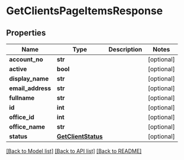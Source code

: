# GetClientsPageItemsResponse

## Properties
Name | Type | Description | Notes
------------ | ------------- | ------------- | -------------
**account_no** | **str** |  | [optional] 
**active** | **bool** |  | [optional] 
**display_name** | **str** |  | [optional] 
**email_address** | **str** |  | [optional] 
**fullname** | **str** |  | [optional] 
**id** | **int** |  | [optional] 
**office_id** | **int** |  | [optional] 
**office_name** | **str** |  | [optional] 
**status** | [**GetClientStatus**](GetClientStatus.md) |  | [optional] 

[[Back to Model list]](../README.md#documentation-for-models) [[Back to API list]](../README.md#documentation-for-api-endpoints) [[Back to README]](../README.md)

